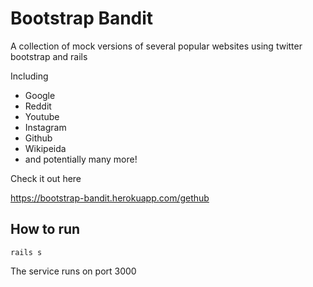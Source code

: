 # Bootstrap Bandit

A collection of mock versions of several popular websites using twitter bootstrap and rails 

Including 
- Google
- Reddit
- Youtube
- Instagram
- Github
- Wikipeida
- and potentially many more!

Check it out here

https://bootstrap-bandit.herokuapp.com/gethub

## How to run
`rails s`

The service runs on port 3000
